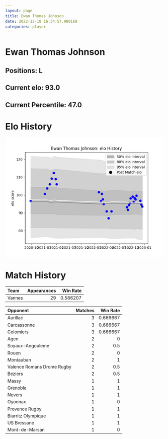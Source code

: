 ```yaml
---  
layout: page  
title: Ewan Thomas Johnson  
date: 2022-12-18 16:34:57.980168  
categories: player  
---
```

# Ewan Thomas Johnson

## Positions: L

## Current elo: 93.0

## Current Percentile: 47.0

# Elo History


![elo history](history_EwanThomasJohnson.png)
# Match History


| Team   |   Appearances |   Win Rate |
|:-------|--------------:|-----------:|
| Vannes |            29 |   0.586207 |

| Opponent                   |   Matches |   Win Rate |
|:---------------------------|----------:|-----------:|
| Aurillac                   |         3 |   0.666667 |
| Carcassonne                |         3 |   0.666667 |
| Colomiers                  |         3 |   0.666667 |
| Agen                       |         2 |   0        |
| Soyaux-Angouleme           |         2 |   0.5      |
| Rouen                      |         2 |   0        |
| Montauban                  |         2 |   1        |
| Valence Romans Drome Rugby |         2 |   0.5      |
| Beziers                    |         2 |   0.5      |
| Massy                      |         1 |   1        |
| Grenoble                   |         1 |   1        |
| Nevers                     |         1 |   1        |
| Oyonnax                    |         1 |   0        |
| Provence Rugby             |         1 |   1        |
| Biarritz Olympique         |         1 |   1        |
| US Bressane                |         1 |   1        |
| Mont-de-Marsan             |         1 |   0        |